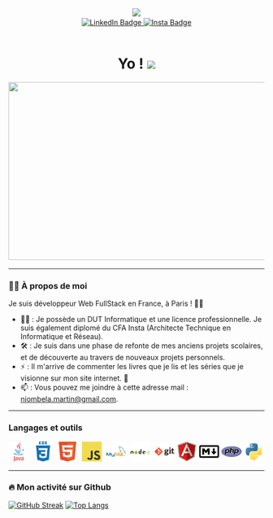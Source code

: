 <div id="header" align="center">
  <img src="https://media.giphy.com/media/jdPMeyv9rn0hZHh8n9/giphy.gif" width="150" />
  
  <div id="badges">
    <a href="https://www.linkedin.com/in/martin-stephen-niombela-182520237/">
      <img src="https://img.shields.io/badge/LinkedIn-blue?style=for-the-badge&logo=linkedin&logoColor=white" alt="LinkedIn Badge"/>
    </a>
    <a href="https://www.instagram.com/da.whistler/">
      <img src="https://img.shields.io/badge/Instagram-Martin%20Nb-ff69b4?style=for-the-badge&logo=instagram&logoColor=white" alt="Insta Badge"/>
    </a>    
  </div>
  
  <img src="https://komarev.com/ghpvc/?username=Mar-Nb&style=flat-square&color=blue" alt=""/>
  
  <h1>
    Yo !
    <img src="https://media.giphy.com/media/hvRJCLFzcasrR4ia7z/giphy.gif" width="30"/>
  </h1>
</div>

<div align="center">
  <img src="https://media.giphy.com/media/dWesBcTLavkZuG35MI/giphy.gif" width="600" height="350" />
</div>

---

### 👨‍💻 À propos de moi

Je suis développeur Web FullStack en France, à Paris ! 🙆‍♂️

- 👨‍🎓 : Je possède un DUT Informatique et une licence professionnelle. Je suis également diplomé du CFA Insta (Architecte Technique en Informatique et Réseau).
- 🛠️ : Je suis dans une phase de refonte de mes anciens projets scolaires, et de découverte au travers de nouveaux projets personnels.
- ⚡ : Il m'arrive de commenter les livres que je lis et les séries que je visionne sur mon site internet. 👀
- 📫 : Vous pouvez me joindre à cette adresse mail : <niombela.martin@gmail.com>.

---

### Langages et outils

<div>
  <img src="https://github.com/devicons/devicon/blob/master/icons/java/java-original-wordmark.svg" title="Java" alt="Java" width="40" height="40"/>&nbsp;
  <img src="https://github.com/devicons/devicon/blob/master/icons/css3/css3-plain-wordmark.svg"  title="CSS3" alt="CSS" width="40" height="40"/>&nbsp;
  <img src="https://github.com/devicons/devicon/blob/master/icons/html5/html5-original.svg" title="HTML5" alt="HTML" width="40" height="40"/>&nbsp;
  <img src="https://github.com/devicons/devicon/blob/master/icons/javascript/javascript-original.svg" title="JavaScript" alt="JavaScript" width="40" height="40"/>&nbsp;
  <img src="https://github.com/devicons/devicon/blob/master/icons/mysql/mysql-original-wordmark.svg" title="MySQL"  alt="MySQL" width="40" height="40"/>&nbsp;
  <img src="https://github.com/devicons/devicon/blob/master/icons/nodejs/nodejs-original-wordmark.svg" title="NodeJS" alt="NodeJS" width="40" height="40"/>&nbsp;
  <img src="https://github.com/devicons/devicon/blob/master/icons/git/git-original-wordmark.svg" title="Git" **alt="Git" width="40" height="40"/>
  <img src="https://github.com/devicons/devicon/blob/master/icons/angularjs/angularjs-original.svg" title="Angular" **alt="Angular" width="40" height="40"/>
  <img src="https://github.com/devicons/devicon/blob/master/icons/markdown/markdown-original.svg" title="Markdown" **alt="Markdown" width="40" height="40"/>
  <img src="https://github.com/devicons/devicon/blob/master/icons/php/php-original.svg" title="PHP" **alt="PHP" width="40" height="40"/>
  <img src="https://github.com/devicons/devicon/blob/master/icons/python/python-original.svg" title="Python" **alt="Python" width="40" height="40"/>
</div>

---

### 🔥 Mon activité sur Github

[![GitHub Streak](http://github-readme-streak-stats.herokuapp.com?user=Mar-Nb&theme=chartreuse-dark&date_format=j%20M%5B%20Y%5D)](https://git.io/streak-stats)
[![Top Langs](https://github-readme-stats.vercel.app/api/top-langs/?username=Mar-Nb&layout=compact&theme=vision-friendly-dark)](https://github.com/anuraghazra/github-readme-stats)

<!--
**Mar-Nb/Mar-Nb** is a ✨ _special_ ✨ repository because its `README.md` (this file) appears on your GitHub profile.

Here are some ideas to get you started:

- 🔭 I’m currently working on ...
- 🌱 I’m currently learning ...
- 👯 I’m looking to collaborate on ...
- 🤔 I’m looking for help with ...
- 💬 Ask me about ...
- 📫 How to reach me: ...
- 😄 Pronouns: ...
- ⚡ Fun fact: ...
-->
